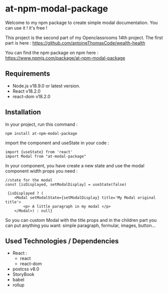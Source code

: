 
# at-npm-modal-package

Welcome to my npm package to create simple modal documentation. You can use it ! it's free ! 

This project is the second part of my Openclassrooms 14th project. 
The first part is here : https://github.com/antoineThomasCode/wealth-health



You can find the npm package on npm here : https://www.npmjs.com/package/at-npm-modal-package


## Requirements

- Node.js v18.9.0 or latest version.
- React v18.2.0
- react-dom v18.2.0

## Installation

In your project, run this command :

`npm install at-npm-modal-package`

import the component and useState  in your code :

```
import {useState} from 'react'
import Modal from "at-modal-package"
```

In your component, you have create a new state and use the modal component width props you need : 

```
//state for the modal 
const [isDisplayed, setModalDisplay] = useState(false)

 {isDisplayed ? (
    <Modal setModalState={setModalDisplay} title='My Modal original title'>
        <p> A little paragraph in my modal </p>
    </Modal>) : null}
```

So you can custom Modal with the title props and in the children part you can put anything you want: simple paragraph, formular, images, button...

## Used Technologies / Dependencies

- React :
  - react
  - react-dom
- postcss v8.0
- StoryBook
- babel
- rollup
